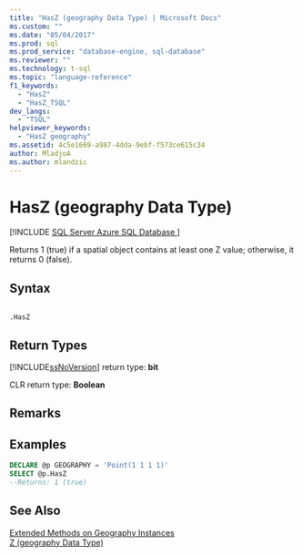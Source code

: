 ```yaml
---
title: "HasZ (geography Data Type) | Microsoft Docs"
ms.custom: ""
ms.date: "05/04/2017"
ms.prod: sql
ms.prod_service: "database-engine, sql-database"
ms.reviewer: ""
ms.technology: t-sql
ms.topic: "language-reference"
f1_keywords: 
  - "HasZ"
  - "HasZ_TSQL"
dev_langs: 
  - "TSQL"
helpviewer_keywords: 
  - "HasZ geography"
ms.assetid: 4c5e1669-a987-4dda-9ebf-f573ce615c34
author: MladjoA
ms.author: mlandzic 
---
```

# HasZ (geography Data Type)
[!INCLUDE [SQL Server Azure SQL Database ](../../includes/applies-to-version/sql-asdb.md)]

  Returns 1 (true) if a spatial object contains at least one Z value; otherwise, it returns 0 (false).  
  
## Syntax  
  
```  
  
.HasZ  
```  
  
## Return Types  
 [!INCLUDE[ssNoVersion](../../includes/ssnoversion-md.md)] return type: **bit**  
  
 CLR return type: **Boolean**  
  
## Remarks  
  
## Examples  
  
```sql  
DECLARE @p GEOGRAPHY = 'Point(1 1 1 1)'  
SELECT @p.HasZ   
--Returns: 1 (true)  
```  
  
## See Also  
 [Extended Methods on Geography Instances](../../t-sql/spatial-geography/extended-methods-on-geography-instances.md)   
 [Z &#40;geography Data Type&#41;](../../t-sql/spatial-geography/z-geography-data-type.md)  
  
  
